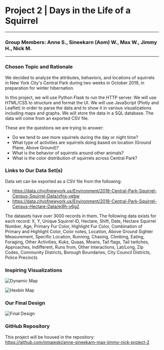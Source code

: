 # Project 2 | Days in the Life of a Squirrel
---
### Group Members: Anne S., Sineekarn (Aom) W., Max W., Jimmy H., Nick M.
---


### Chosen Topic and Rationale
We decided to analyze the attributes, behaviors, and locations of squirrels in New York City's Central Park during two weeks in October 2019, in preparation for winter hibernation.

In this project, we will use Python Flask to run the HTTP server. We will use HTML/CSS to structure and format the UI. We will use JavaScript (Plotly and Leaflet) in order to parse the data and to show it in various visualizations including maps and graphs. We will store the data in a SQL database. The data will come from an exported CSV file.

These are the questions we are trying to answer:
- Do we tend to see more squirrels during the day or night time?
- What type of activities are squirrels doing based on location (Ground Plane, Above Ground)?
- What is the behavior of squirrels around other animals?
- What is the color distribution of squirrels across Central Park?

### Links to Our Data Set(s)
Data set can be exported as a CSV file from the following:
- https://data.cityofnewyork.us/Environment/2018-Central-Park-Squirrel-Census-Squirrel-Data/vfnx-vebw
- https://data.cityofnewyork.us/Environment/2018-Central-Park-Squirrel-Census-Hectare-Data/ej9h-v6g2

The datasets have over 3000 records in them.
The following data exists for each record: X, Y, Unique Squirrel ID, Hectare, Shift, Date, Hectare Squirrel Number, Age, Primary Fur Color, Highlight Fur Color, Combination of Primary and Highlight Color, Color notes, Location, Above Ground Sighter Measurement, Specific Location, Running, Chasing, Climbing, Eating, Foraging, Other Activities, Kuks, Quaas, Moans, Tail flags, Tail twitches, Approaches, Indifferent, Runs from, Other Interactions, Lat/Long, Zip Codes, Community Districts, Borough Boundaries, City Council Districts, Police Precincts

### Inspiring Visualizations
![Dynamic Map](https://www.igismap.com/wp-content/uploads/2017/12/Create-beautiful-dynamic-Legend-map.png)


![Hexbin Map](https://github.com/nmajeski/anne-sineekarn-max-jimmy-nick-project-2/blob/master/images/HexbinMap.png)

### Our Final Design
![Final Design](https://github.com/nmajeski/anne-sineekarn-max-jimmy-nick-project-2/blob/master/images/Slide1.png)

### GitHub Repository
This project will be housed in the repository: https://github.com/nmajeski/anne-sineekarn-max-jimmy-nick-project-2
